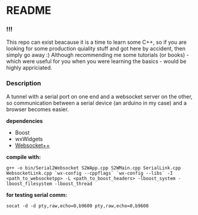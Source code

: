# README #

### !!!

This repo can exist beacause it is a time to learn some C++, so if you are looking for some production quiality stuff and got here by accident, then simply go away :) Although recommending me some tutorials (or books) - which were useful for you when you were learning the basics - would be highly appriciated. 

### Description

A tunnel with a serial port on one end and a websocket server on the other, so communication between a serial device (an arduino in my case) and a browser becomes easier.

**dependencies**
  * Boost
  * wxWidgets
  * [Websocket++](http://www.zaphoyd.com/websocketpp)

**compile with:**

```
g++ -o bin/Serial2Websocket S2WApp.cpp S2WMain.cpp SerialLink.cpp WebsocketLink.cpp `wx-config --cppflags` `wx-config --libs` -I <path_to_websocketpp> -L <path_to_boost_headers> -lboost_system -lboost_filesystem -lboost_thread
```

**for testing serial comm:**

```
socat -d -d pty,raw,echo=0,b9600 pty,raw,echo=0,b9600

```
